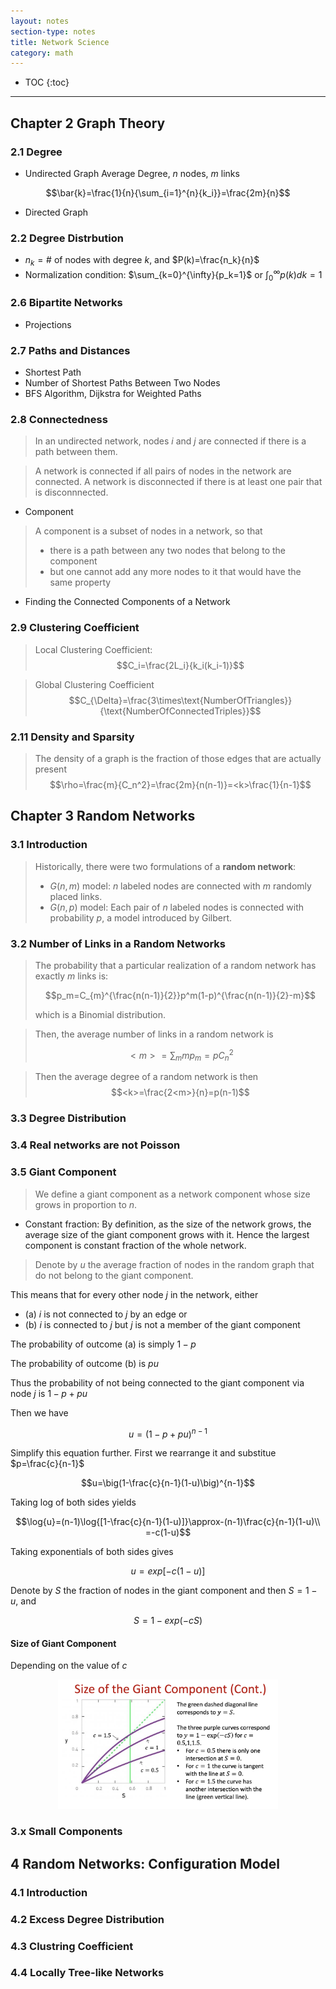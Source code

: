```yaml
---
layout: notes
section-type: notes
title: Network Science
category: math
---
```


* TOC
{:toc}
---


## Chapter 2 Graph Theory

### 2.1 Degree
* Undirected Graph Average Degree, $n$ nodes, $m$ links

$$\bar{k}=\frac{1}{n}{\sum_{i=1}^{n}{k_i}}=\frac{2m}{n}$$

* Directed Graph

### 2.2 Degree Distrbution
* $n_k = \text{\#}$ of nodes with degree $k$, and $P(k)=\frac{n_k}{n}$
* Normalization condition: $\sum_{k=0}^{\infty}{p_k=1}$ or $\int_{0}^{\infty}{p(k)dk}=1$

### 2.6 Bipartite Networks
* Projections

### 2.7 Paths and Distances
* Shortest Path
* Number of Shortest Paths Between Two Nodes
* BFS Algorithm, Dijkstra for Weighted Paths

### 2.8 Connectedness
> In an undirected network, nodes $i$ and $j$ are connected if there is a path between them. 

> A network is connected if all pairs of nodes in the network are connected. A network is disconnected if there is at least one pair that is disconnnected.

* Component
> A component is a subset of nodes in a network, so that
> * there is a path between any two nodes that belong to the component
> * but one cannot add any more nodes to it that would have the same property

* Finding the Connected Components of a Network

### 2.9 Clustering Coefficient
> Local Clustering Coefficient:
> $$C_i=\frac{2L_i}{k_i(k_i-1)}$$

> Global Clustering Coefficient
> $$C_{\Delta}=\frac{3\times\text{NumberOfTriangles}}{\text{NumberOfConnectedTriples}}$$

### 2.11 Density and Sparsity
> The density of a graph is the fraction of those edges that are actually present
> $$\rho=\frac{m}{C_n^2}=\frac{2m}{n(n-1)}=<k>\frac{1}{n-1}$$


## Chapter 3 Random Networks
### 3.1 Introduction
> Historically, there were two formulations of a **random network**:  
> * $G(n,m)$ model: $n$ labeled nodes are connected with $m$ randomly placed links. 
> * $G(n,p)$ model: Each pair of $n$ labeled nodes is connected with probability $p$, a model introduced by Gilbert.

### 3.2 Number of Links in a Random Networks

> The probability that a particular realization of a random network has exactly $m$ links is:
>
> $$p_m=C_{m}^{\frac{n(n-1)}{2}}p^m(1-p)^{\frac{n(n-1)}{2}-m}$$
>
> which is a Binomial distribution.

> Then, the average number of links in a random network is
> 
> $$<m>=\sum_{m}{mp_m}=pC_{n}^2$$

> Then the average degree of a random network is then 
> $$<k>=\frac{2<m>}{n}=p(n-1)$$

### 3.3 Degree Distribution

### 3.4 Real networks are not Poisson

### 3.5 Giant Component
> We define a giant component as a network component whose size grows in proportion to $n$.

* Constant fraction: By definition, as the size of the network grows, the average size of the giant component grows with it. Hence the largest component is constant fraction of the whole network.

> Denote by $u$ the average fraction of nodes in the random graph that do not belong to the giant component.

This means that for every other node $j$ in the network, either
* (a) $i$ is not connected to $j$ by an edge or
* (b) $i$ is connected to $j$ but $j$ is not a member of the giant component

The probability of outcome (a) is simply $1-p$

The probability of outcome (b) is $pu$

Thus the probability of not being connected to the giant component via node $j$ is $1-p+pu$

Then we have

$$u=(1-p+pu)^{n-1}$$

Simplify this equation further. First we rearrange it and substitue $p=\frac{c}{n-1}$

$$u=\big(1-\frac{c}{n-1}(1-u)\big)^{n-1}$$

Taking log of both sides yields

$$\log{u}=(n-1)\log{[1-\frac{c}{n-1}(1-u)]}\approx-(n-1)\frac{c}{n-1}(1-u)\\
=-c(1-u)$$

Taking exponentials of both sides gives

$$u=exp[-c(1-u)]$$

Denote by $S$ the fraction of nodes in the giant component and then $S=1-u$, and 

$$S=1-exp(-cS)$$

#### Size of Giant Component
Depending on the value of $c$

<center>
<img class="center large" src="./network_fig/net_001.png" height="50%" width="70%">
</center>


### 3.x Small Components


## 4 Random Networks: Configuration Model
### 4.1 Introduction

### 4.2 Excess Degree Distribution

### 4.3 Clustring Coefficient

### 4.4 Locally Tree-like Networks
